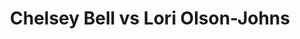 ---
title: Chelsey Bell vs Lori Olson-Johns
player1:
  name: Bell, Chelsey
  percent: 95
  wins: 1
  losses: 0
player2:
  name: Olson-Johns, Lori
  percent: 85
  wins: 0
  losses: 1
games:
- player1:
    team: SK
    position: Lead
    percent: 95
    win: 1
    loss: 0
  player2:
    team: AB
    position: Third
    percent: 85
    win: 0
    loss: 1
  event: Hearts
  year: 2005
  draw: Round Robin(1)
  score: AB 3 - SK 6
- player1:
    team: KLEI
    position: Lead
    percent: 80
    win: 0
    loss: 1
  player2:
    team: WEBS
    position: Third
    percent: 80
    win: 1
    loss: 0
  event: Trials (Women)
  year: 2009
  draw: Round Robin(1)
  score: WEBS 8 - KLEI 3
---